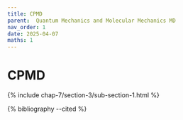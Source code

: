 ```yaml
---
title: CPMD
parent:  Quantum Mechanics and Molecular Mechanics MD
nav_order: 1
date: 2025-04-07
maths: 1
---
```


# CPMD

{% include chap-7/section-3/sub-section-1.html %}

{% bibliography --cited %}

